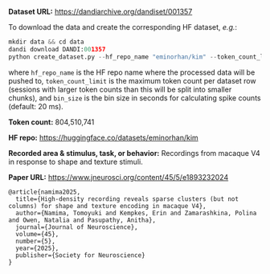 **Dataset URL:** https://dandiarchive.org/dandiset/001357

To download the data and create the corresponding HF dataset, *e.g.*:
```python
mkdir data && cd data
dandi download DANDI:001357
python create_dataset.py --hf_repo_name "eminorhan/kim" --token_count_limit 10_000_000 --bin_size 0.02
```
where `hf_repo_name` is the HF repo name where the processed data will be pushed to, `token_count_limit` is the maximum token count per dataset row (sessions with larger token counts than this will be split into smaller chunks), and `bin_size` is the bin size in seconds for calculating spike counts (default: 20 ms).

**Token count:** 804,510,741

**HF repo:** https://huggingface.co/datasets/eminorhan/kim

**Recorded area & stimulus, task, or behavior:** Recordings from macaque V4 in response to shape and texture stimuli.

**Paper URL:** https://www.jneurosci.org/content/45/5/e1893232024

```
@article{namima2025,
  title={High-density recording reveals sparse clusters (but not columns) for shape and texture encoding in macaque V4},
  author={Namima, Tomoyuki and Kempkes, Erin and Zamarashkina, Polina and Owen, Natalia and Pasupathy, Anitha},
  journal={Journal of Neuroscience},
  volume={45},
  number={5},
  year={2025},
  publisher={Society for Neuroscience}
}
```
